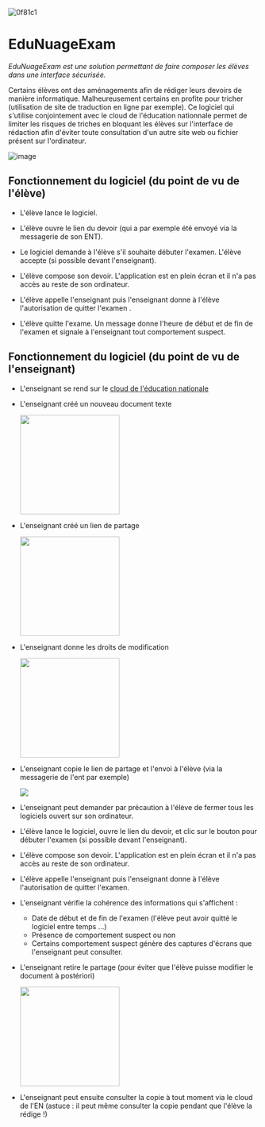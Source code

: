 <!-- https://badgen.net/badge/EduNuageExam/T%C3%A9l%C3%A9charger/0f81c1?icon=github -->
![0f81c1](https://user-images.githubusercontent.com/53106394/220177662-84190745-6f65-44d8-aa69-57af03b523dd.svg)

# EduNuageExam

*EduNuageExam est une solution permettant de faire composer les élèves dans une interface sécurisée.*

Certains élèves ont des aménagements afin de rédiger leurs devoirs de manière informatique. Malheureusement certains en profite pour tricher (utilisation de site de traduction en ligne par exemple). Ce logiciel qui s'utilise conjointement avec le cloud de l'éducation nationnale permet de limiter les risques de triches en bloquant les élèves sur l'interface de rédaction afin d'éviter toute consultation d'un autre site web ou fichier présent sur l'ordinateur.

![image](https://user-images.githubusercontent.com/53106394/220179066-473031ce-4272-4149-a89c-691a4e7dfc54.png)


## Fonctionnement du logiciel (du point de vu de l'élève)

- L'élève lance le logiciel.

- L'élève ouvre le lien du devoir (qui a par exemple été envoyé via la messagerie de son ENT).

- Le logiciel demande à l'élève s'il souhaite débuter l'examen. L'élève accepte (si possible devant l'enseignant).

- L'élève compose son devoir. L'application est en plein écran et il n'a pas accès au reste de son ordinateur.

- L'élève appelle l'enseignant puis l'enseignant donne à l'élève l'autorisation de quitter l'examen .

- L'élève quitte l'exame. Un message donne l'heure de début et de fin de l'examen et signale à l'enseignant tout comportement suspect.

## Fonctionnement du logiciel (du point de vu de l'enseignant)

- L'enseignant se rend sur le [cloud de l'éducation nationale](https://nuage.apps.education.fr/)

- L'enseignant créé un nouveau document texte

  <img src="https://user-images.githubusercontent.com/53106394/220179566-dbba53de-b307-40a1-8424-5e454573b693.png" height="200" />

- L'enseignant créé un lien de partage

  <img src="https://user-images.githubusercontent.com/53106394/220180416-05fc1114-80ac-4c4e-b793-bc0b9cdb14c1.png" height="200" />

- L'enseignant donne les droits de modification

  <img src="https://user-images.githubusercontent.com/53106394/220180135-7a382ded-1ebb-4c43-8db4-6dd22192786e.png" height="200" />

- L'enseignant copie le lien de partage et l'envoi à l'élève (via la messagerie de l'ent par exemple)

  <img src="https://user-images.githubusercontent.com/53106394/220180743-c187a880-747c-44d2-b6af-a5dde9bac5d3.png" />

- L'enseignant peut demander par précaution à l'élève de fermer tous les logiciels ouvert sur son ordinateur.

- L'élève lance le logiciel, ouvre le lien du devoir, et clic sur le bouton pour débuter l'examen (si possible devant l'enseignant).

- L'élève compose son devoir. L'application est en plein écran et il n'a pas accès au reste de son ordinateur.

- L'élève appelle l'enseignant puis l'enseignant donne à l'élève l'autorisation de quitter l'examen.

- L'enseignant vérifie la cohérence des informations qui s'affichent :
  - Date de début et de fin de l'examen (l'élève peut avoir quitté le logiciel entre temps ...)
  - Présence de comportement suspect ou non
  - Certains comportement suspect génère des captures d'écrans que l'enseignant peut consulter.

- L'enseignant retire le partage (pour éviter que l'élève puisse modifier le document à postériori)

  <img src="https://user-images.githubusercontent.com/53106394/220181775-ffaa88fc-fb51-480e-bb40-d3fdc30cd723.png" height="200" />

- L'enseignant peut ensuite consulter la copie à tout moment via le cloud de l'EN (astuce : il peut même consulter la copie pendant que l'élève la rédige !)

